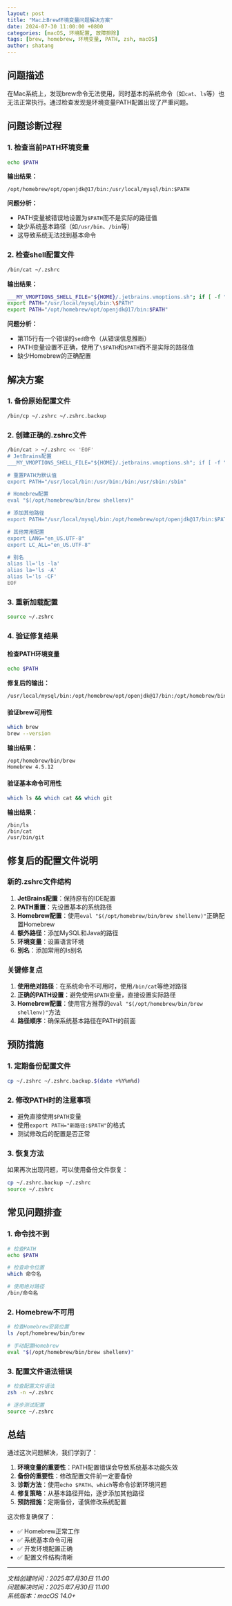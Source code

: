 ```yaml
---
layout: post
title: "Mac上Brew环境变量问题解决方案"
date: 2024-07-30 11:00:00 +0800
categories: [macOS, 环境配置, 故障排除]
tags: [brew, homebrew, 环境变量, PATH, zsh, macOS]
author: shatang
---
```



## 问题描述

在Mac系统上，发现brew命令无法使用，同时基本的系统命令（如`cat`、`ls`等）也无法正常执行。通过检查发现是环境变量PATH配置出现了严重问题。

## 问题诊断过程

### 1. 检查当前PATH环境变量

```bash
echo $PATH
```

**输出结果：**
```
/opt/homebrew/opt/openjdk@17/bin:/usr/local/mysql/bin:$PATH
```

**问题分析：**
- PATH变量被错误地设置为`$PATH`而不是实际的路径值
- 缺少系统基本路径（如`/usr/bin`、`/bin`等）
- 这导致系统无法找到基本命令

### 2. 检查shell配置文件

```bash
/bin/cat ~/.zshrc
```

**输出结果：**
```bash
___MY_VMOPTIONS_SHELL_FILE="${HOME}/.jetbrains.vmoptions.sh"; if [ -f "${___MY_VMOPTIONS_SHELL_FILE}" ]; then . "${___MY_VMOPTIONS_SHELL_FILE}"; fi
export PATH="/usr/local/mysql/bin:\$PATH"
export PATH="/opt/homebrew/opt/openjdk@17/bin:$PATH"
```

**问题分析：**
- 第115行有一个错误的`sed`命令（从错误信息推断）
- PATH变量设置不正确，使用了`\$PATH`和`$PATH`而不是实际的路径值
- 缺少Homebrew的正确配置

## 解决方案

### 1. 备份原始配置文件

```bash
/bin/cp ~/.zshrc ~/.zshrc.backup
```

### 2. 创建正确的.zshrc文件

```bash
/bin/cat > ~/.zshrc << 'EOF'
# JetBrains配置
___MY_VMOPTIONS_SHELL_FILE="${HOME}/.jetbrains.vmoptions.sh"; if [ -f "${___MY_VMOPTIONS_SHELL_FILE}" ]; then . "${___MY_VMOPTIONS_SHELL_FILE}"; fi

# 重置PATH为默认值
export PATH="/usr/local/bin:/usr/bin:/bin:/usr/sbin:/sbin"

# Homebrew配置
eval "$(/opt/homebrew/bin/brew shellenv)"

# 添加其他路径
export PATH="/usr/local/mysql/bin:/opt/homebrew/opt/openjdk@17/bin:$PATH"

# 其他常用配置
export LANG="en_US.UTF-8"
export LC_ALL="en_US.UTF-8"

# 别名
alias ll='ls -la'
alias la='ls -A'
alias l='ls -CF'
EOF
```

### 3. 重新加载配置

```bash
source ~/.zshrc
```

### 4. 验证修复结果

#### 检查PATH环境变量
```bash
echo $PATH
```

**修复后的输出：**
```
/usr/local/mysql/bin:/opt/homebrew/opt/openjdk@17/bin:/opt/homebrew/bin:/opt/homebrew/sbin:/usr/local/bin:/usr/bin:/bin:/usr/sbin:/sbin
```

#### 验证brew可用性
```bash
which brew
brew --version
```

**输出结果：**
```
/opt/homebrew/bin/brew
Homebrew 4.5.12
```

#### 验证基本命令可用性
```bash
which ls && which cat && which git
```

**输出结果：**
```
/bin/ls
/bin/cat
/usr/bin/git
```

## 修复后的配置文件说明

### 新的.zshrc文件结构

1. **JetBrains配置**：保持原有的IDE配置
2. **PATH重置**：先设置基本的系统路径
3. **Homebrew配置**：使用`eval "$(/opt/homebrew/bin/brew shellenv)"`正确配置Homebrew
4. **额外路径**：添加MySQL和Java的路径
5. **环境变量**：设置语言环境
6. **别名**：添加常用的ls别名

### 关键修复点

1. **使用绝对路径**：在系统命令不可用时，使用`/bin/cat`等绝对路径
2. **正确的PATH设置**：避免使用`$PATH`变量，直接设置实际路径
3. **Homebrew配置**：使用官方推荐的`eval "$(/opt/homebrew/bin/brew shellenv)"`方法
4. **路径顺序**：确保系统基本路径在PATH的前面

## 预防措施

### 1. 定期备份配置文件
```bash
cp ~/.zshrc ~/.zshrc.backup.$(date +%Y%m%d)
```

### 2. 修改PATH时的注意事项
- 避免直接使用`$PATH`变量
- 使用`export PATH="新路径:$PATH"`的格式
- 测试修改后的配置是否正常

### 3. 恢复方法
如果再次出现问题，可以使用备份文件恢复：
```bash
cp ~/.zshrc.backup ~/.zshrc
source ~/.zshrc
```

## 常见问题排查

### 1. 命令找不到
```bash
# 检查PATH
echo $PATH

# 检查命令位置
which 命令名

# 使用绝对路径
/bin/命令名
```

### 2. Homebrew不可用
```bash
# 检查Homebrew安装位置
ls /opt/homebrew/bin/brew

# 手动配置Homebrew
eval "$(/opt/homebrew/bin/brew shellenv)"
```

### 3. 配置文件语法错误
```bash
# 检查配置文件语法
zsh -n ~/.zshrc

# 逐步测试配置
source ~/.zshrc
```

## 总结

通过这次问题解决，我们学到了：

1. **环境变量的重要性**：PATH配置错误会导致系统基本功能失效
2. **备份的重要性**：修改配置文件前一定要备份
3. **诊断方法**：使用`echo $PATH`、`which`等命令诊断环境问题
4. **修复策略**：从基本路径开始，逐步添加其他路径
5. **预防措施**：定期备份，谨慎修改系统配置

这次修复确保了：
- ✅ Homebrew正常工作
- ✅ 系统基本命令可用
- ✅ 开发环境配置正确
- ✅ 配置文件结构清晰

---

*文档创建时间：2025年7月30日 11:00*  
*问题解决时间：2025年7月30日 11:00*  
*系统版本：macOS 14.0+*
